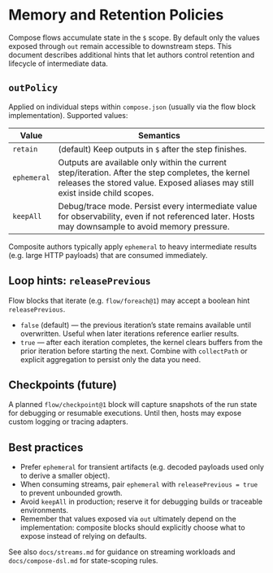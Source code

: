 # Memory and Retention Policies

Compose flows accumulate state in the `$` scope. By default only the values exposed through `out` remain accessible to downstream steps. This document describes additional hints that let authors control retention and lifecycle of intermediate data.

## `outPolicy`

Applied on individual steps within `compose.json` (usually via the flow block implementation). Supported values:

| Value        | Semantics |
|--------------|-----------|
| `retain`     | (default) Keep outputs in `$` after the step finishes. |
| `ephemeral`  | Outputs are available only within the current step/iteration. After the step completes, the kernel releases the stored value. Exposed aliases may still exist inside child scopes.|
| `keepAll`    | Debug/trace mode. Persist every intermediate value for observability, even if not referenced later. Hosts may downsample to avoid memory pressure.|

Composite authors typically apply `ephemeral` to heavy intermediate results (e.g. large HTTP payloads) that are consumed immediately.

## Loop hints: `releasePrevious`

Flow blocks that iterate (e.g. `flow/foreach@1`) may accept a boolean hint `releasePrevious`.

- `false` (default) — the previous iteration’s state remains available until overwritten. Useful when later iterations reference earlier results.
- `true` — after each iteration completes, the kernel clears buffers from the prior iteration before starting the next. Combine with `collectPath` or explicit aggregation to persist only the data you need.

## Checkpoints (future)

A planned `flow/checkpoint@1` block will capture snapshots of the run state for debugging or resumable executions. Until then, hosts may expose custom logging or tracing adapters.

## Best practices

- Prefer `ephemeral` for transient artifacts (e.g. decoded payloads used only to derive a smaller object).
- When consuming streams, pair `ephemeral` with `releasePrevious = true` to prevent unbounded growth.
- Avoid `keepAll` in production; reserve it for debugging builds or traceable environments.
- Remember that values exposed via `out` ultimately depend on the implementation: composite blocks should explicitly choose what to expose instead of relying on defaults.

See also `docs/streams.md` for guidance on streaming workloads and `docs/compose-dsl.md` for state-scoping rules.
